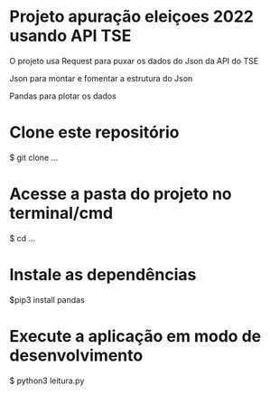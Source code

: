 # Projeto apuração eleiçoes 2022 usando API TSE

O projeto usa Request para puxar os dados do Json da API do TSE

Json para montar e fomentar a estrutura do Json

Pandas para plotar os dados

# Clone este repositório
$ git clone ...

# Acesse a pasta do projeto no terminal/cmd
$ cd ...

# Instale as dependências
$pip3 install pandas

# Execute a aplicação em modo de desenvolvimento
$ python3 leitura.py

